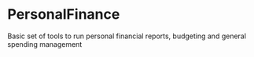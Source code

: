 # PersonalFinance
Basic set of tools to run personal financial reports, budgeting and general spending management
